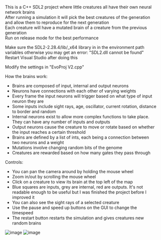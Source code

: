This is a C++ SDL2 project where little creatures all have their own neural network brains    
After running a simulation it will pick the best creatures of the generation and allow them to reproduce for the next generation  
Each creature will have a mutated brain of a creature from the previous generation  
Run on release mode for the best performance  

Make sure the SDL2-2.28.4/lib/_x64 library in in the environment path variables otherwise you may get an error: "SDL2.dll cannot be found"  
Restart Visual Studio after doing this  
 
Modify the settings in "EvoProj V2.cpp"  

How the brains work:  
  - Brains are composed of input, internal and output neurons  
  - Neurons have connections with each other of varying weights  
  - Every frame the input neurons will trigger based on what type of input neuron they are  
  - Some inputs include sight rays, age, oscillator, current rotation, distance to border and random  
  - Internal neurons exist to allow more complex functions to take place. They can have any number of inputs and outputs  
  - Output neurons cause the creature to move or rotate based on whether the input reaches a certain threshold  
  - Brains are defined by a list of ints, each being a connection between two neurons and a weight  
  - Mutations involve changing random bits of the genome  
  - Creatures are rewarded based on how many gates they pass through  

Controls:  
  - You can pan the camera around by holding the mouse wheel  
  - Zoom in/out by scrolling the mouse wheel  
  - Click on a creature to view its brain at the top left of the map   
  - Blue squares are inputs, grey are internal, red are outputs. It's not readable enough to be useful but I was finished the project before I improved it  
  - You can also see the sight rays of a selected creature  
  - Use the pause and speed up buttons on the GUI to change the timespeed    
  - The restart button restarts the simulation and gives creatures new random brains  
  
![image](https://github.com/user-attachments/assets/10c73e99-63ba-43d6-8430-4cf651f38e10)
![image](https://github.com/user-attachments/assets/f6a4e566-a049-4ddb-9010-ab3622e80f9b)
